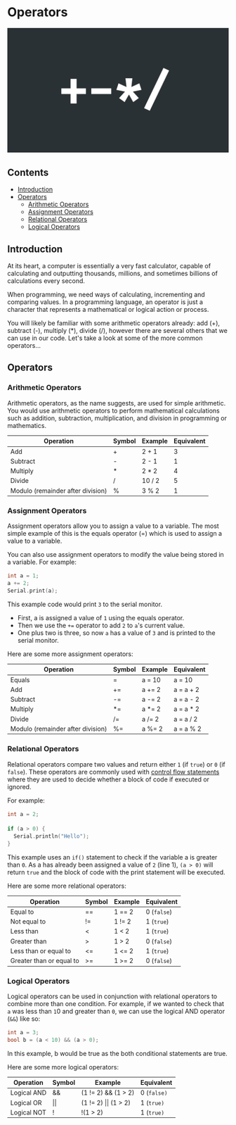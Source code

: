 # Operators

<img src="images/Thumbnail_Arduino_Maths.png" width="800">

## Contents

- [Introduction](#introduction)
- [Operators](#operators)
    - [Arithmetic Operators](#arithmetic-operators)
    - [Assignment Operators](#assignment-operators)
    - [Relational Operators](#relational-operators)
    - [Logical Operators](#logical-operators)

## Introduction
At its heart, a computer is essentially a very fast calculator, capable of calculating and outputting thousands, millions, and sometimes billions of calculations every second. 

When programming, we need ways of calculating, incrementing and comparing values. In a programming language, an operator is just a character that represents a mathematical or logical action or process.  

You will likely be familiar with some arithmetic operators already: add (+), subtract (-), multiply (*), divide (/), however there are several others that we can use in our code. Let's take a look at some of the more common operators…

## Operators
### Arithmetic Operators

Arithmetic operators, as the name suggests, are used for simple arithmetic. You would use arithmetic operators to perform mathematical calculations such as addition, subtraction, multiplication, and division in programming or mathematics.

| Operation	                        | Symbol	| Example	| Equivalent    |
|-----------                        |-----------|-----------|---------------|
| Add                               | +	        | 2 + 1     | 	3           | 
| Subtract                          | 	-	    | 2 - 1     | 	1           | 
| Multiply                          | 	*	    | 2 * 2     | 	4           | 
| Divide                            | 	/	    | 10 / 2    | 	5           | 
| Modulo (remainder after division) | 	%       | 	3 % 2   | 	1           | 

### Assignment Operators

Assignment operators allow you to assign a value to a variable. The most simple example of this is the equals operator (=) which is used to assign a value to a variable. 

You can also use assignment operators to modify the value being stored in a variable. For example:

``` cpp
int a = 1;
a += 2;
Serial.print(a);
```

This example code would print <code>3</code> to the serial monitor.

- First, a is assigned a value of <code>1</code> using the equals operator.
- Then we use the <code>+=</code> operator to add <code>2</code> to <code>a</code>'s current value.
- One plus two is three, so now <code>a</code> has a value of <code>3</code> and is printed to the serial monitor.
 
Here are some more assignment operators:

| Operation	                    | Symbol | Example	| Equivalent|
|-----------                    |-----------|-----------|---------------|
| Equals	                    | =  |    a = 10  | a = 10    |
| Add	                        | += |	    a += 2	| a = a + 2 |
| Subtract	                    | -= |	    a -= 2	| a = a - 2 |
| Multiply	                    | *= |	    a *= 2	| a = a * 2 |
| Divide	                    | /= |	    a /= 2	| a = a / 2 |
| Modulo (remainder after division) |	%= |	    a %= 2	| a = a % 2 |

### Relational Operators

Relational operators compare two values and return either <code>1</code> (if <code>true</code>) or <code>0</code> (if <code>false</code>). These operators are commonly used with [control flow statements](../4-ControlFlow/README.md) where they are used to decide whether a block of code if executed or ignored.

For example:

``` cpp
int a = 2;
​
if (a > 0) {
  Serial.println("Hello");
}
```

This example uses an <code>if()</code> statement to check if the variable a is greater than <code>0</code>. As a has already been assigned a value of <code>2</code> (line 1), <code>(a > 0)</code> will return <code>true</code> and the block of code with the print statement will be executed.

Here are some more relational operators:

| Operation |	Symbol	| Example	| Equivalent |
|-----------|-----------|-----------|---------------|
| Equal to | 	== |	1 == 2 |	0 (<code>false</code>) |
| Not equal to |	!= |	1 != 2 |	1 (<code>true</code>) |
| Less than |	< |	1 < 2 |	1 (<code>true</code>) |
| Greater than |	> |	1 > 2 |	0 (<code>false</code>) |
| Less than or equal to |	<= |	1 <= 2 |	1 (<code>true</code>) |
| Greater than or equal to |	>= |	1 >= 2 |	0 (<code>false</code>) |

### Logical Operators

Logical operators can be used in conjunction with relational operators to combine more than one condition. For example, if we wanted to check that <code>a</code> was less than <code>1</code>0 and greater than <code>0</code>, we can use the logical AND operator (<code>&&</code>) like so:

``` cpp
int a = 3;
bool b = (a < 10) && (a > 0);
```

In this example, <cod>b</code> would be true as the both conditional statements are <cod>true</code>.

Here are some more logical operators:

| Operation | Symbol |	Example |	Equivalent |
|-----------|-----------|-----------|---------------|
| Logical AND |	&& |	(1 != 2) && (1 > 2) |	0 (<code>false</codex>) |
| Logical OR |	\|\| |	(1 != 2) \|\| (1 > 2) |	1 (<code>true</codex>) |
| Logical NOT |	! |	!(1 > 2) |	1 (<code>true</codex>) |